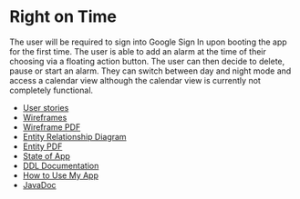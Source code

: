 # Right on Time

The user will be required to sign into Google Sign In upon booting the app for the first time.
The user is able to add an alarm at the time of their choosing via a floating action button.
The user can then decide to delete, pause or start an alarm. They can switch between
day and night mode and access a calendar view although the calendar view is currently 
not completely functional.


* [User stories](docs/user-stories.md)
* [Wireframes](docs/wireframes.md)
* [Wireframe PDF](docs/RightOnTime.pdf)
* [Entity Relationship Diagram](docs/erd.md)
* [Entity PDF](docs/erd.pdf)
* [State of App](docs/state-of-app.md)
* [DDL Documentation](docs/data-model.md)
* [How to Use My App](docs/how-to-use.md)
* [JavaDoc](docs/api/index.html)